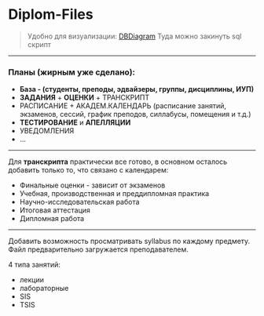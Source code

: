 # Diplom-Files

> Удобно для визуализации: [DBDiagram](https://dbdiagram.io)
> Туда можно закинуть sql скрипт

---

### Планы (жирным уже сделано):
- **База - (студенты, преподы, эдвайзеры, группы, дисциплины, ИУП)**
- **ЗАДАНИЯ** + **ОЦЕНКИ** + ТРАНСКРИПТ
- РАСПИСАНИЕ + АКАДЕМ.КАЛЕНДАРЬ (расписание занятий, экзаменов, сессий, график преподов, силлабусы, помещения и т.д.)
- **ТЕСТИРОВАНИЕ** и **АПЕЛЛЯЦИИ**
- УВЕДОМЛЕНИЯ
- ...

---

Для **транскрипта** практически все готово, в основном осталось добавить только то, что связано с календарем:
- Финальные оценки - зависит от экзаменов
- Учебная, производственная и преддипломная практика
- Научно-исследовательская работа
- Итоговая аттестация
- Дипломная работа




---

Добавить возможность просматривать syllabus по каждому предмету. Файл предварительно загружается преподавателем.

4 типа занятий:
- лекции
- лабораторные
- SIS
- TSIS